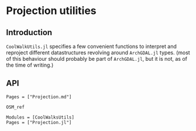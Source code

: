# Projection utilities
## Introduction
`CoolWalkUtils.jl` specifies a few convenient functions to interpret and reproject different datastructures revolving around `ArchGDAL.jl` types. (most of this behaviour should probably be part of `ArchGDAL.jl`, but it is not, as of the time of writing.)


## API
```@index
Pages = ["Projection.md"]
```

```@docs
OSM_ref
```

```@autodocs
Modules = [CoolWalksUtils]
Pages = ["Projection.jl"]
```